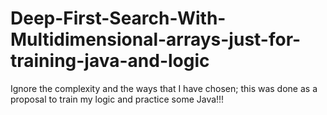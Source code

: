# Deep-First-Search-With-Multidimensional-arrays-just-for-training-java-and-logic


Ignore the complexity and the ways that I have chosen; this was done as a proposal to train my logic and practice some Java!!!
